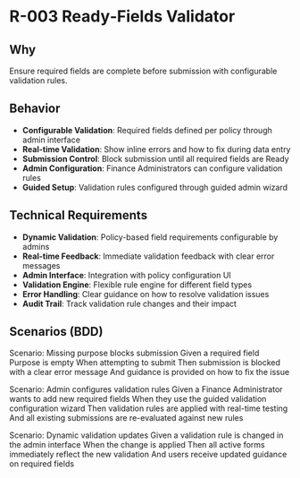 # R-003 Ready‑Fields Validator

## Why
Ensure required fields are complete before submission with configurable validation rules.

## Behavior
- **Configurable Validation**: Required fields defined per policy through admin interface
- **Real-time Validation**: Show inline errors and how to fix during data entry
- **Submission Control**: Block submission until all required fields are Ready
- **Admin Configuration**: Finance Administrators can configure validation rules
- **Guided Setup**: Validation rules configured through guided admin wizard

## Technical Requirements
- **Dynamic Validation**: Policy-based field requirements configurable by admins
- **Real-time Feedback**: Immediate validation feedback with clear error messages
- **Admin Interface**: Integration with policy configuration UI
- **Validation Engine**: Flexible rule engine for different field types
- **Error Handling**: Clear guidance on how to resolve validation issues
- **Audit Trail**: Track validation rule changes and their impact

## Scenarios (BDD)
Scenario: Missing purpose blocks submission
Given a required field Purpose is empty
When attempting to submit
Then submission is blocked with a clear error message
And guidance is provided on how to fix the issue

Scenario: Admin configures validation rules
Given a Finance Administrator wants to add new required fields
When they use the guided validation configuration wizard
Then validation rules are applied with real-time testing
And all existing submissions are re-evaluated against new rules

Scenario: Dynamic validation updates
Given a validation rule is changed in the admin interface
When the change is applied
Then all active forms immediately reflect the new validation
And users receive updated guidance on required fields
